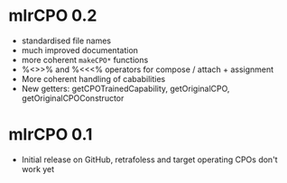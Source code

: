 
# mlrCPO 0.2
* standardised file names
* much improved documentation
* more coherent `makeCPO*` functions
* %<>>% and %<<<% operators for compose / attach + assignment
* More coherent handling of cababilities
* New getters: getCPOTrainedCapability, getOriginalCPO, getOriginalCPOConstructor

# mlrCPO 0.1
* Initial release on GitHub, retrafoless and target operating CPOs don't work yet
